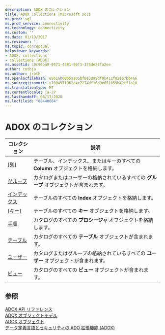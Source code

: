 ```yaml
---
description: ADOX のコレクション
title: ADOX Collections |Microsoft Docs
ms.prod: sql
ms.prod_service: connectivity
ms.technology: connectivity
ms.custom: ''
ms.date: 01/19/2017
ms.reviewer: ''
ms.topic: conceptual
helpviewer_keywords:
- ADOX, collections
- collections [ADOX]
ms.assetid: c0c90ba9-0471-4381-96f1-376de22fa2ee
author: rothja
ms.author: jroth
ms.openlocfilehash: e5616b0855aa05bf8e3899df9b411f02eb7bb4a6
ms.sourcegitcommit: e700497f962e4c2274df16d9e651059b42ff1a10
ms.translationtype: MT
ms.contentlocale: ja-JP
ms.lasthandoff: 08/17/2020
ms.locfileid: "88440604"
---
```

# <a name="adox-collections"></a>ADOX のコレクション

|コレクション|説明|  
|-|-|  
|[[列]](../../../ado/reference/adox-api/columns-collection-adox.md)|テーブル、インデックス、またはキーのすべての **Column** オブジェクトを格納します。|  
|[グループ](../../../ado/reference/adox-api/groups-collection-adox.md)|カタログまたはユーザーの格納されているすべての **グループ** オブジェクトが含まれます。|  
|[インデックス](../../../ado/reference/adox-api/indexes-collection-adox.md)|テーブルのすべての **Index** オブジェクトを格納します。|  
|[[キー]](../../../ado/reference/adox-api/keys-collection-adox.md)|テーブルのすべての **キー** オブジェクトを格納します。|  
|[手順](../../../ado/reference/adox-api/procedures-collection-adox.md)|カタログのすべての **プロシージャ** オブジェクトを格納します。|  
|[テーブル](../../../ado/reference/adox-api/tables-collection-adox.md)|カタログのすべての **テーブル** オブジェクトが含まれます。|  
|[ユーザー](../../../ado/reference/adox-api/users-collection-adox.md)|カタログまたはグループの格納されているすべての **ユーザー** オブジェクトが含まれます。|  
|[ビュー](../../../ado/reference/adox-api/views-collection-adox.md)|カタログのすべての **ビュー** オブジェクトが含まれます。|  
  
## <a name="see-also"></a>参照  
 [ADOX API リファレンス](../../../ado/reference/adox-api/adox-api-reference.md)   
 [ADOX オブジェクトモデル](../../../ado/reference/adox-api/adox-object-model.md)   
 [ADOX オブジェクト](../../../ado/reference/adox-api/adox-objects.md)   
 [データ定義言語とセキュリティの ADO 拡張機能 (ADOX)](../../../ado/guide/extensions/ado-extensions-for-data-definition-language-and-security-adox.md)
